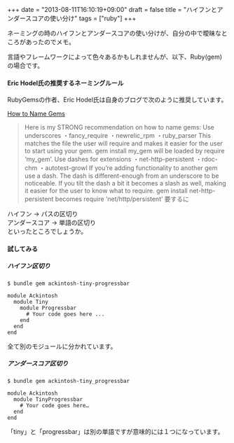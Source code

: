 +++
date = "2013-08-11T16:10:19+09:00"
draft = false
title = "ハイフンとアンダースコアの使い分け"
tags = ["ruby"]
+++

ネーミングの時のハイフンとアンダースコアの使い分けが、自分の中で曖昧なところがあったのでメモ。

言語やフレームワークによって色々あるかもしれませんが、以下、Ruby(gem)の場合です。

#### Eric Hodel氏の推奨するネーミングルール
RubyGemsの作者、Eric Hodel氏は自身のブログで次のように推奨しています。

<!--more-->

<a href="http://blog.segment7.net/2010/11/15/how-to-name-gems"
target="_blank">How to Name Gems</a>

> Here is my STRONG recommendation on how to name gems:
> Use underscores
> ・fancy_require
> ・newrelic_rpm
> ・ruby_parser
> This matches the file the user will require and makes it easier for the
> user to start using your gem. gem install my_gem will be loaded by
> require ‘my_gem’.
> Use dashes for extensions
> ・net-http-persistent
> ・rdoc-chm
> ・autotest-growl
> If you’re adding functionality to another gem use a dash. The dash is
> different-enough from an underscore to be noticeable. If you tilt the
> dash a bit it becomes a slash as well, making it easier for the user to
> know what to require. gem install net-http-persistent becomes require
> ‘net/http/persistent’
要するに

ハイフン -> パスの区切り  
アンダースコア -> 単語の区切り  
といったところでしょうか。  

#### 試してみる
##### ハイフン区切り

```
$ bundle gem ackintosh-tiny-progressbar
```

````
module Ackintosh
  module Tiny
    module Progressbar
      # Your code goes here ...
    end
  end
end
````
全て別のモジュールに分かれています。

##### アンダースコア区切り

````
$ bundle gem ackintosh-tiny_progressbar
````

````
module Ackintosh
  module TinyProgressbar
    # Your code goes here…
  end
end
````
「tiny」と「progressbar」は別の単語ですが意味的には１つになっています。
